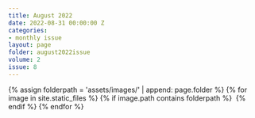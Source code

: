 ```yaml
---
title: August 2022
date: 2022-08-31 00:00:00 Z
categories:
- monthly issue
layout: page
folder: august2022issue
volume: 2
issue: 8
---
```


<html>
{% assign folderpath = 'assets/images/' | append: page.folder %}
{% for image in site.static_files %}
{% if image.path contains folderpath %}
    <img src="{{ image.path }}" alt="">
{% endif %}
{% endfor %}

</html>